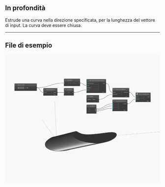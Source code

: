 ## In profondità
Estrude una curva nella direzione specificata, per la lunghezza del vettore di input. La curva deve essere chiusa.
___
## File di esempio

![ExtrudeAsSolid (direction)](./Autodesk.DesignScript.Geometry.Curve.ExtrudeAsSolid(direction)_img.jpg)

